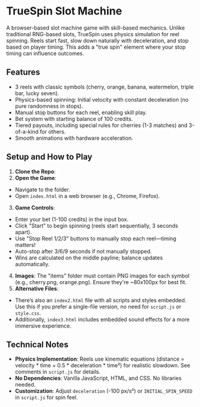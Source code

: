 # TrueSpin Slot Machine

A browser-based slot machine game with skill-based mechanics. Unlike traditional RNG-based slots, TrueSpin uses physics simulation for reel spinning. Reels start fast, slow down naturally with deceleration, and stop based on player timing. This adds a "true spin" element where your stop timing can influence outcomes.

## Features
- 3 reels with classic symbols (cherry, orange, banana, watermelon, triple bar, lucky seven).
- Physics-based spinning: Initial velocity with constant deceleration (no pure randomness in stops).
- Manual stop buttons for each reel, enabling skill play.
- Bet system with starting balance of 100 credits.
- Tiered payouts, including special rules for cherries (1-3 matches) and 3-of-a-kind for others.
- Smooth animations with hardware acceleration.

## Setup and How to Play
1. **Clone the Repo**:
2. **Open the Game**: 
- Navigate to the folder.
- Open `index.html` in a web browser (e.g., Chrome, Firefox).
3. **Game Controls**:
- Enter your bet (1-100 credits) in the input box.
- Click "Start" to begin spinning (reels start sequentially, 3 seconds apart).
- Use "Stop Reel 1/2/3" buttons to manually stop each reel—timing matters!
- Auto-stop after 3/6/9 seconds if not manually stopped.
- Wins are calculated on the middle payline; balance updates automatically.
4. **Images**: The "items" folder must contain PNG images for each symbol (e.g., cherry.png, orange.png). Ensure they're ~80x100px for best fit.
5. **Alternative Files**: 
- There’s also an `index2.html` file with all scripts and styles embedded. Use this if you prefer a single-file version, no need for `script.js` or `style.css`.
- Additionally, `index3.html` includes embedded sound effects for a more immersive experience.

## Technical Notes
- **Physics Implementation**: Reels use kinematic equations (distance = velocity * time + 0.5 * deceleration * time²) for realistic slowdown. See comments in `script.js` for details.
- **No Dependencies**: Vanilla JavaScript, HTML, and CSS. No libraries needed.
- **Customization**: Adjust `deceleration` (-100 px/s²) or `INITIAL_SPIN_SPEED` in `script.js` for spin feel.
